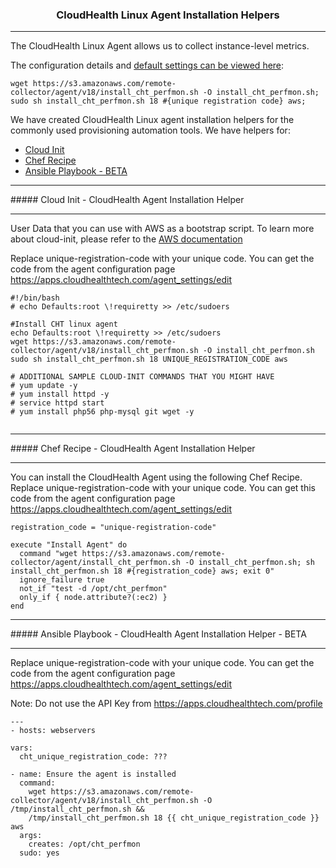 <h3 align="center">CloudHealth Linux Agent Installation Helpers</h3>
<hr/>

The CloudHealth Linux Agent allows us to collect instance-level metrics. 

The configuration details and [default settings can be viewed here](https://apps.cloudhealthtech.com/agent_settings/edit): 

```
wget https://s3.amazonaws.com/remote-collector/agent/v18/install_cht_perfmon.sh -O install_cht_perfmon.sh;
sudo sh install_cht_perfmon.sh 18 #{unique registration code} aws;
```



We have created CloudHealth Linux agent installation helpers for the commonly used provisioning automation tools. We have helpers for:
  
  - [Cloud Init](https://github.com/siddtewari/cht_agent_helpers#cloud-init---cloudhealth-agent-installation-helper) 
  - [Chef Recipe](https://github.com/siddtewari/cht_agent_helpers#chef-recipe---cloudhealth-agent-installation-helper)
  - [Ansible Playbook - BETA](https://github.com/siddtewari/cht_agent_helpers#ansible-playbook---cloudhealth-agent-installation-helper---beta)

<hr/>
##### Cloud Init - CloudHealth Agent Installation Helper
<hr/>

User Data that you can use with AWS as a bootstrap script. To learn more about cloud-init, please refer to the [AWS documentation](http://docs.aws.amazon.com/AWSEC2/latest/UserGuide/user-data.html)

Replace unique-registration-code with your unique code. You can get the code from the agent configuration page https://apps.cloudhealthtech.com/agent_settings/edit

```
#!/bin/bash
# echo Defaults:root \!requiretty >> /etc/sudoers

#Install CHT linux agent
echo Defaults:root \!requiretty >> /etc/sudoers
wget https://s3.amazonaws.com/remote-collector/agent/v18/install_cht_perfmon.sh -O install_cht_perfmon.sh
sudo sh install_cht_perfmon.sh 18 UNIQUE_REGISTRATION_CODE aws

# ADDITIONAL SAMPLE CLOUD-INIT COMMANDS THAT YOU MIGHT HAVE
# yum update -y
# yum install httpd -y
# service httpd start
# yum install php56 php-mysql git wget -y


```
<hr/>
##### Chef Recipe - CloudHealth Agent Installation Helper
<hr/>

You can install the CloudHealth Agent using the following Chef Recipe. Replace unique-registration-code with your unique code. You can get this code from the agent configuration page https://apps.cloudhealthtech.com/agent_settings/edit

```
registration_code = "unique-registration-code" 

execute "Install Agent" do
  command "wget https://s3.amazonaws.com/remote-collector/agent/install_cht_perfmon.sh -O install_cht_perfmon.sh; sh install_cht_perfmon.sh 18 #{registration_code} aws; exit 0"
  ignore_failure true
  not_if "test -d /opt/cht_perfmon"
  only_if { node.attribute?(:ec2) }
end
```

<hr/>
##### Ansible Playbook - CloudHealth Agent Installation Helper - BETA 
<hr/>

Replace unique-registration-code with your unique code. You can get the code from the agent configuration page https://apps.cloudhealthtech.com/agent_settings/edit

Note: Do not use the API Key from https://apps.cloudhealthtech.com/profile

```
---
- hosts: webservers

vars:
  cht_unique_registration_code: ???

- name: Ensure the agent is installed
  command:
    wget https://s3.amazonaws.com/remote-collector/agent/v18/install_cht_perfmon.sh -O /tmp/install_cht_perfmon.sh &&
    /tmp/install_cht_perfmon.sh 18 {{ cht_unique_registration_code }} aws
  args:
    creates: /opt/cht_perfmon
  sudo: yes
  
  ```
